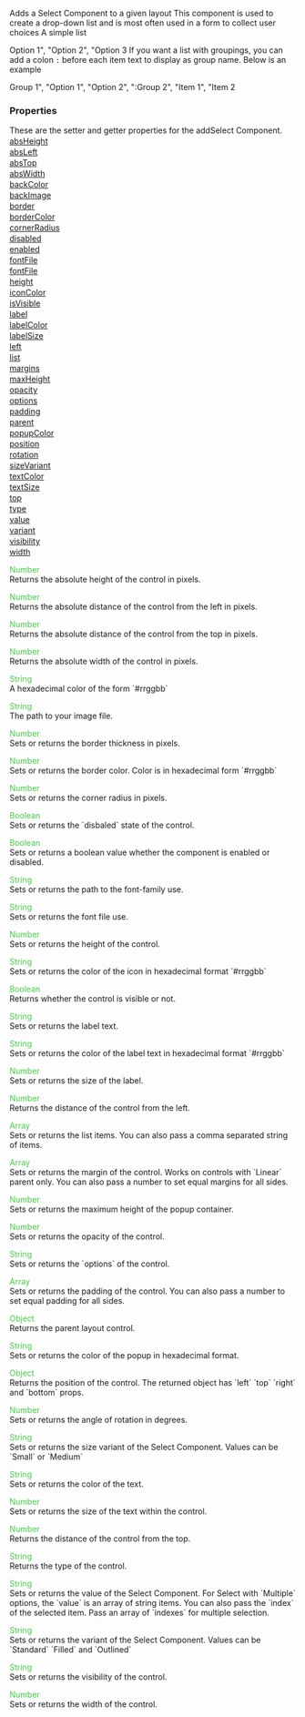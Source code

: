 Adds a Select Component to a given layout
This component is used to create a drop-down list and is most often used in a form to collect user choices
A simple list

<js>Option 1", "Option 2", "Option 3</js>
If you want a list with groupings, you can add a colon `:` before each item text to display as group name. Below is an example

<js>Group 1", "Option 1", "Option 2", ":Group 2", "Item 1", "Item 2</js>


<h3>Properties</h3>These are the setter and getter properties for the addSelect Component.<div class="samp" style="margin-top:2px;"><a href="#absheight-0" data-transition="pop" data-rel="popup" class="ui-link">absHeight </a></div><div class="samp" style="margin-top:2px;"><a href="#absleft-5" data-transition="pop" data-rel="popup" class="ui-link">absLeft </a></div><div class="samp" style="margin-top:2px;"><a href="#abstop-10" data-transition="pop" data-rel="popup" class="ui-link">absTop </a></div><div class="samp" style="margin-top:2px;"><a href="#abswidth-15" data-transition="pop" data-rel="popup" class="ui-link">absWidth </a></div><div class="samp" style="margin-top:2px;"><a href="#backcolor-20" data-transition="pop" data-rel="popup" class="ui-link">backColor </a></div><div class="samp" style="margin-top:2px;"><a href="#backimage-25" data-transition="pop" data-rel="popup" class="ui-link">backImage </a></div><div class="samp" style="margin-top:2px;"><a href="#border-30" data-transition="pop" data-rel="popup" class="ui-link">border </a></div><div class="samp" style="margin-top:2px;"><a href="#bordercolor-35" data-transition="pop" data-rel="popup" class="ui-link">borderColor </a></div><div class="samp" style="margin-top:2px;"><a href="#cornerradius-40" data-transition="pop" data-rel="popup" class="ui-link">cornerRadius </a></div><div class="samp" style="margin-top:2px;"><a href="#disabled-45" data-transition="pop" data-rel="popup" class="ui-link">disabled </a></div><div class="samp" style="margin-top:2px;"><a href="#enabled-50" data-transition="pop" data-rel="popup" class="ui-link">enabled </a></div><div class="samp" style="margin-top:2px;"><a href="#fontfile-55" data-transition="pop" data-rel="popup" class="ui-link">fontFile </a></div><div class="samp" style="margin-top:2px;"><a href="#fontfile-60" data-transition="pop" data-rel="popup" class="ui-link">fontFile </a></div><div class="samp" style="margin-top:2px;"><a href="#height-65" data-transition="pop" data-rel="popup" class="ui-link">height </a></div><div class="samp" style="margin-top:2px;"><a href="#iconcolor-70" data-transition="pop" data-rel="popup" class="ui-link">iconColor </a></div><div class="samp" style="margin-top:2px;"><a href="#isvisible-75" data-transition="pop" data-rel="popup" class="ui-link">isVisible </a></div><div class="samp" style="margin-top:2px;"><a href="#label-80" data-transition="pop" data-rel="popup" class="ui-link">label </a></div><div class="samp" style="margin-top:2px;"><a href="#labelcolor-85" data-transition="pop" data-rel="popup" class="ui-link">labelColor </a></div><div class="samp" style="margin-top:2px;"><a href="#labelsize-90" data-transition="pop" data-rel="popup" class="ui-link">labelSize </a></div><div class="samp" style="margin-top:2px;"><a href="#left-95" data-transition="pop" data-rel="popup" class="ui-link">left </a></div><div class="samp" style="margin-top:2px;"><a href="#list-100" data-transition="pop" data-rel="popup" class="ui-link">list </a></div><div class="samp" style="margin-top:2px;"><a href="#margins-105" data-transition="pop" data-rel="popup" class="ui-link">margins </a></div><div class="samp" style="margin-top:2px;"><a href="#maxheight-110" data-transition="pop" data-rel="popup" class="ui-link">maxHeight </a></div><div class="samp" style="margin-top:2px;"><a href="#opacity-115" data-transition="pop" data-rel="popup" class="ui-link">opacity </a></div><div class="samp" style="margin-top:2px;"><a href="#options-120" data-transition="pop" data-rel="popup" class="ui-link">options </a></div><div class="samp" style="margin-top:2px;"><a href="#padding-125" data-transition="pop" data-rel="popup" class="ui-link">padding </a></div><div class="samp" style="margin-top:2px;"><a href="#parent-130" data-transition="pop" data-rel="popup" class="ui-link">parent </a></div><div class="samp" style="margin-top:2px;"><a href="#popupcolor-135" data-transition="pop" data-rel="popup" class="ui-link">popupColor </a></div><div class="samp" style="margin-top:2px;"><a href="#position-140" data-transition="pop" data-rel="popup" class="ui-link">position </a></div><div class="samp" style="margin-top:2px;"><a href="#rotation-145" data-transition="pop" data-rel="popup" class="ui-link">rotation </a></div><div class="samp" style="margin-top:2px;"><a href="#sizevariant-150" data-transition="pop" data-rel="popup" class="ui-link">sizeVariant </a></div><div class="samp" style="margin-top:2px;"><a href="#textcolor-155" data-transition="pop" data-rel="popup" class="ui-link">textColor </a></div><div class="samp" style="margin-top:2px;"><a href="#textsize-160" data-transition="pop" data-rel="popup" class="ui-link">textSize </a></div><div class="samp" style="margin-top:2px;"><a href="#top-165" data-transition="pop" data-rel="popup" class="ui-link">top </a></div><div class="samp" style="margin-top:2px;"><a href="#type-170" data-transition="pop" data-rel="popup" class="ui-link">type </a></div><div class="samp" style="margin-top:2px;"><a href="#value-175" data-transition="pop" data-rel="popup" class="ui-link">value </a></div><div class="samp" style="margin-top:2px;"><a href="#variant-180" data-transition="pop" data-rel="popup" class="ui-link">variant </a></div><div class="samp" style="margin-top:2px;"><a href="#visibility-185" data-transition="pop" data-rel="popup" class="ui-link">visibility </a></div><div class="samp" style="margin-top:2px;"><a href="#width-190" data-transition="pop" data-rel="popup" class="ui-link">width </a></div>
<div data-role="popup" id="absheight-0" class="ui-content"><p><span style="color:#4c4;">Number</span><br>Returns the absolute height of the control in pixels.</p></div><div data-role="popup" id="absleft-5" class="ui-content"><p><span style="color:#4c4;">Number</span><br>Returns the absolute distance of the control from the left in pixels.</p></div><div data-role="popup" id="abstop-10" class="ui-content"><p><span style="color:#4c4;">Number</span><br>Returns the absolute distance of the control from the top in pixels.</p></div><div data-role="popup" id="abswidth-15" class="ui-content"><p><span style="color:#4c4;">Number</span><br>Returns the absolute width of the control in pixels.</p></div><div data-role="popup" id="backcolor-20" class="ui-content"><p><span style="color:#4c4;">String</span><br>A hexadecimal color of the form `#rrggbb`</p></div><div data-role="popup" id="backimage-25" class="ui-content"><p><span style="color:#4c4;">String</span><br>The path to your image file.</p></div><div data-role="popup" id="border-30" class="ui-content"><p><span style="color:#4c4;">Number</span><br>Sets or returns the border thickness in pixels.</p></div><div data-role="popup" id="bordercolor-35" class="ui-content"><p><span style="color:#4c4;">Number</span><br>Sets or returns the border color. Color is in hexadecimal form `#rrggbb`</p></div><div data-role="popup" id="cornerradius-40" class="ui-content"><p><span style="color:#4c4;">Number</span><br>Sets or returns the corner radius in pixels.</p></div><div data-role="popup" id="disabled-45" class="ui-content"><p><span style="color:#4c4;">Boolean</span><br>Sets or returns the `disbaled` state of the control.</p></div><div data-role="popup" id="enabled-50" class="ui-content"><p><span style="color:#4c4;">Boolean</span><br>Sets or returns a boolean value whether the component is enabled or disabled.</p></div><div data-role="popup" id="fontfile-55" class="ui-content"><p><span style="color:#4c4;">String</span><br>Sets or returns the path to the font-family use.</p></div><div data-role="popup" id="fontfile-60" class="ui-content"><p><span style="color:#4c4;">String</span><br>Sets or returns the font file use.</p></div><div data-role="popup" id="height-65" class="ui-content"><p><span style="color:#4c4;">Number</span><br>Sets or returns the height of the control.</p></div><div data-role="popup" id="iconcolor-70" class="ui-content"><p><span style="color:#4c4;">String</span><br>Sets or returns the color of the icon in hexadecimal format `#rrggbb`</p></div><div data-role="popup" id="isvisible-75" class="ui-content"><p><span style="color:#4c4;">Boolean</span><br>Returns whether the control is visible or not.</p></div><div data-role="popup" id="label-80" class="ui-content"><p><span style="color:#4c4;">String</span><br>Sets or returns the label text.</p></div><div data-role="popup" id="labelcolor-85" class="ui-content"><p><span style="color:#4c4;">String</span><br>Sets or returns the color of the label text in hexadecimal format `#rrggbb`</p></div><div data-role="popup" id="labelsize-90" class="ui-content"><p><span style="color:#4c4;">Number</span><br>Sets or returns the size of the label.</p></div><div data-role="popup" id="left-95" class="ui-content"><p><span style="color:#4c4;">Number</span><br>Returns the distance of the control from the left.</p></div><div data-role="popup" id="list-100" class="ui-content"><p><span style="color:#4c4;">Array</span><br>Sets or returns the list items. You can also pass a comma separated string of items.</p></div><div data-role="popup" id="margins-105" class="ui-content"><p><span style="color:#4c4;">Array</span><br>Sets or returns the margin of the control. Works on controls with `Linear` parent only. You can also pass a number to set equal margins for all sides.</p></div><div data-role="popup" id="maxheight-110" class="ui-content"><p><span style="color:#4c4;">Number</span><br>Sets or returns the maximum height of the popup container.</p></div><div data-role="popup" id="opacity-115" class="ui-content"><p><span style="color:#4c4;">Number</span><br>Sets or returns the opacity of the control.</p></div><div data-role="popup" id="options-120" class="ui-content"><p><span style="color:#4c4;">String</span><br>Sets or returns the `options` of the control.</p></div><div data-role="popup" id="padding-125" class="ui-content"><p><span style="color:#4c4;">Array</span><br>Sets or returns the padding of the control. You can also pass a number to set equal padding for all sides.</p></div><div data-role="popup" id="parent-130" class="ui-content"><p><span style="color:#4c4;">Object</span><br>Returns the parent layout control.</p></div><div data-role="popup" id="popupcolor-135" class="ui-content"><p><span style="color:#4c4;">String</span><br>Sets or returns the color of the popup in hexadecimal format.</p></div><div data-role="popup" id="position-140" class="ui-content"><p><span style="color:#4c4;">Object</span><br>Returns the position of the control. The returned object has `left` `top` `right` and `bottom` props.</p></div><div data-role="popup" id="rotation-145" class="ui-content"><p><span style="color:#4c4;">Number</span><br>Sets or returns the angle of rotation in degrees.</p></div><div data-role="popup" id="sizevariant-150" class="ui-content"><p><span style="color:#4c4;">String</span><br>Sets or returns the size variant of the Select Component. Values can be `Small` or `Medium`</p></div><div data-role="popup" id="textcolor-155" class="ui-content"><p><span style="color:#4c4;">String</span><br>Sets or returns the color of the text.</p></div><div data-role="popup" id="textsize-160" class="ui-content"><p><span style="color:#4c4;">Number</span><br>Sets or returns the size of the text within the control.</p></div><div data-role="popup" id="top-165" class="ui-content"><p><span style="color:#4c4;">Number</span><br>Returns the distance of the control from the top.</p></div><div data-role="popup" id="type-170" class="ui-content"><p><span style="color:#4c4;">String</span><br>Returns the type of the control.</p></div><div data-role="popup" id="value-175" class="ui-content"><p><span style="color:#4c4;">String</span><br>Sets or returns the value of the Select Component. For Select with `Multiple` options, the `value` is an array of string items. You can also pass the `index` of the selected item. Pass an array of `indexes` for multiple selection.</p></div><div data-role="popup" id="variant-180" class="ui-content"><p><span style="color:#4c4;">String</span><br>Sets or returns the variant of the Select Component. Values can be `Standard` `Filled` and `Outlined`</p></div><div data-role="popup" id="visibility-185" class="ui-content"><p><span style="color:#4c4;">String</span><br>Sets or returns the visibility of the control.</p></div><div data-role="popup" id="width-190" class="ui-content"><p><span style="color:#4c4;">Number</span><br>Sets or returns the width of the control.</p></div>